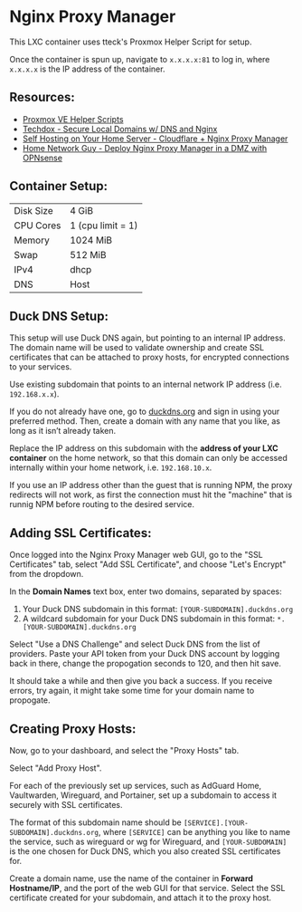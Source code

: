 # Nginx Proxy Manager

This LXC container uses tteck's Proxmox Helper Script for setup.  
  
Once the container is spun up, navigate to `x.x.x.x:81` to log in, where `x.x.x.x` is the IP address of the container.   


## Resources:
  * [Proxmox VE Helper Scripts](https://tteck.github.io/Proxmox/)
  * [Techdox - Secure Local Domains w/ DNS and Nginx](https://www.youtube.com/watch?v=hS76TQO0A8s)
  * [Self Hosting on Your Home Server - Cloudflare + Nginx Proxy Manager](https://www.youtube.com/watch?v=GarMdDTAZJo&t=567s)
  * [Home Network Guy - Deploy Nginx Proxy Manager in a DMZ with OPNsense](https://homenetworkguy.com/how-to/deploy-nginx-proxy-manager-in-dmz-with-opnsense/)  


## Container Setup:  

|               |               |
| ------------- | ------------- |
| Disk Size     | 4 GiB  |
| CPU Cores     | 1 (cpu limit = 1)  |  
| Memory        | 1024 MiB  |
| Swap          | 512 MiB   |  
| IPv4          | dhcp  |
| DNS           | Host   |   



## Duck DNS Setup:

This setup will use Duck DNS again, but pointing to an internal IP address. The domain name will be used to validate ownership and create SSL certificates that can be attached to proxy hosts, for encrypted connections to your services.      

Use existing subdomain that points to an internal network IP address (i.e. `192.168.x.x`).  

If you do not already have one, go to [duckdns.org](https://www.duckdns.org/) and sign in using your preferred method. Then, create a domain with any name that you like, as long as it isn’t already taken.  

Replace the IP address on this subdomain with the **address of your LXC container** on the home network, so that this domain can only be accessed internally within your home network, i.e. `192.168.10.x`.  

If you use an IP address other than the guest that is running NPM, the proxy redirects will not work, as first the connection must hit the "machine" that is runnig NPM before routing to the desired service.   


## Adding SSL Certificates:  

Once logged into the Nginx Proxy Manager web GUI, go to the "SSL Certificates" tab, select "Add SSL Certificate", and choose "Let's Encrypt" from the dropdown.  

In the **Domain Names** text box, enter two domains, separated by spaces:
1. Your Duck DNS subdomain in this format: `[YOUR-SUBDOMAIN].duckdns.org`
2. A wildcard subdomain for your Duck DNS subdomain in this format: `*.[YOUR-SUBDOMAIN].duckdns.org`  

Select "Use a DNS Challenge" and select Duck DNS from the list of providers. Paste your API token from your Duck DNS account by logging back in there, change the propogation seconds to 120, and then hit save.    

It should take a while and then give you back a success. If you receive errors, try again, it might take some time for your domain name to propogate.  

## Creating Proxy Hosts:  

Now, go to your dashboard, and select the "Proxy Hosts" tab.  

Select "Add Proxy Host".  

For each of the previously set up services, such as AdGuard Home, Vaultwarden, Wireguard, and Portainer, set up a subdomain to access it securely with SSL certificates.  

The format of this subdomain name should be `[SERVICE].[YOUR-SUBDOMAIN].duckdns.org`, where `[SERVICE]` can be anything you like to name the service, such as wireguard or wg for Wireguard, and `[YOUR-SUBDOMAIN]` is the one chosen for Duck DNS, which you also created SSL certificates for.  

Create a domain name, use the name of the container in **Forward Hostname/IP**, and the port of the web GUI for that service. Select the SSL certificate created for your subdomain, and attach it to the proxy host.   
 

